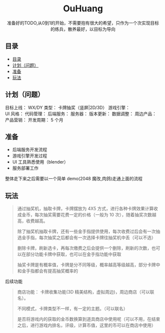 <div align="center">
  <h1>OuHuang</h1>
  <p>准备好的TODO,从0到1的开始，不需要抱有很大的希望，只作为一个次实现目标的练兵，散养最好，以目标为导向</p>
</div>

## 目录

- [目录](#目录)
- [计划（问题）](#计划问题)
- [准备](#准备)
- [玩法](#玩法)

## 计划（问题）

目标上线： WX/DY
类型： 卡牌抽奖（竖屏|2D/3D）
游戏引擎：  
UI 风格：
代码管理：
后端服务：
服务器：
版本更新：
数据调整：
周边产品：
产品营销：
开发周期： 5 个月

## 准备

- 后端服务开发流程
- 游戏引擎开发过程
- UI 工具熟悉使用（blender）
- 服务部署工作

整体走下来之后需要以一个简单 demo(2048 魔改,肉鸽)走通上面的流程

## 玩法

> 通过抽奖机，抽取卡牌，卡牌摆放为 4X5 方式，进行各种卡牌效果计算收成金币，每次抽奖需要花费一定的价格（一般为 10 次），随着抽奖次数越高，收费越高。
>
> 除了抽奖机抽取卡牌，还有一些金手指提供使用，每次收费过后会有一次抽选金手指，每次抽奖之后都会有一次选择卡牌往抽奖机中丢（可以不选）
>
> 删除卡牌，刷新选卡，再每次缴费之后会提供一个删除，刷新的次数，也可以在部分功能卡牌中获取，也可以在金手指功能中获取
>
> 抽奖卡牌是有概率值，卡牌是分不同等级，概率越高等级越高，部分卡牌中和金手指都会有提高抽奖概率的

后续功能

> 商店功能： 卡牌收集功能(3D 精美结构，虚拟周边)，周边商店（可以联名）。
>
> 不同模式，卡牌类型不一样，有一定的主题。（可以联名）
>
> 是否将游戏内的获取的金币数换算到道具商店中使用呢（可以不用，在结束之后，进行游戏内排名，评级，计算币值，这里的币可以在商店中使用）
